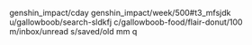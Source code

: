 
genshin_impact/cday
genshin_impact/week/500#t3_mfsjdk
u/gallowboob/search-sldkfj
c/gallowboob-food/flair-donut/100
m/inbox/unread
s/saved/old
mm
q